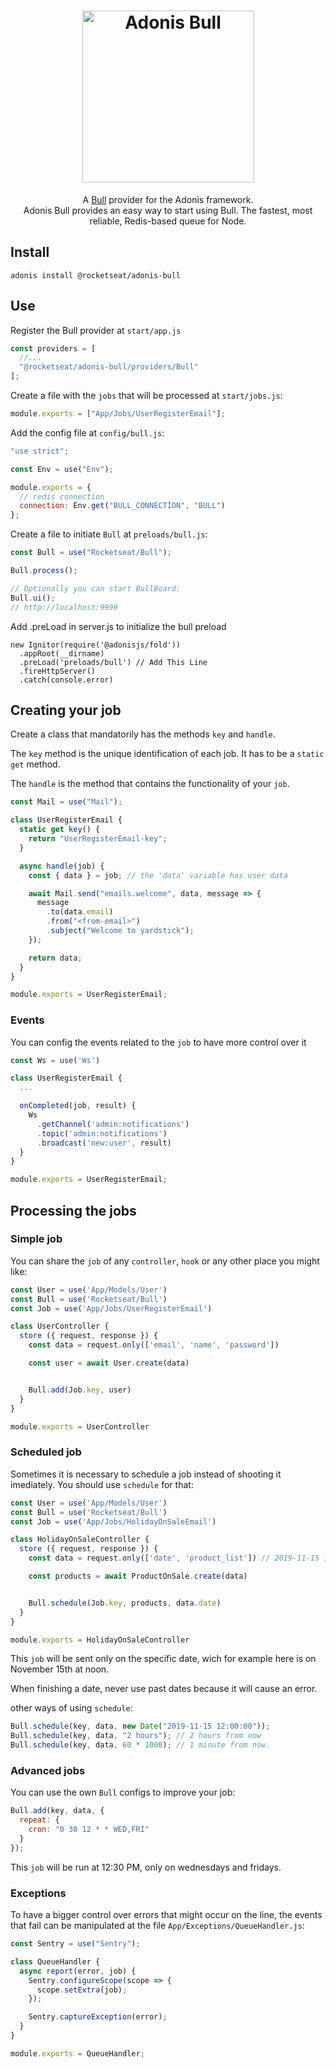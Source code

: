 <h1 align="center">
  <img width="275" alt="Adonis Bull" src="https://user-images.githubusercontent.com/16545335/71373449-f2146880-2595-11ea-8a8c-9f51384a3f22.png">
</h1>

<p align="center">
  A <a href="https://github.com/OptimalBits/bull/">Bull</a> provider for the Adonis framework. </br>
  Adonis Bull provides an easy way to start using Bull. The fastest, most reliable, Redis-based queue for Node.
</p>

## Install

`adonis install @rocketseat/adonis-bull`

## Use

Register the Bull provider at `start/app.js`

```js
const providers = [
  //...
  "@rocketseat/adonis-bull/providers/Bull"
];
```

Create a file with the `jobs` that will be processed at `start/jobs.js`:

```js
module.exports = ["App/Jobs/UserRegisterEmail"];
```

Add the config file at `config/bull.js`:

```js
"use strict";

const Env = use("Env");

module.exports = {
  // redis connection
  connection: Env.get("BULL_CONNECTION", "BULL")
};
```

Create a file to initiate `Bull` at `preloads/bull.js`:

```js
const Bull = use("Rocketseat/Bull");

Bull.process();

// Optionally you can start BullBoard:
Bull.ui();
// http://localhost:9999
```

Add .preLoad in server.js to initialize the bull preload

```
new Ignitor(require('@adonisjs/fold'))
  .appRoot(__dirname)
  .preLoad('preloads/bull') // Add This Line
  .fireHttpServer()
  .catch(console.error)

```

## Creating your job

Create a class that mandatorily has the methods `key` and `handle`.

The `key` method is the unique identification of each job. It has to be a `static get` method.

The `handle` is the method that contains the functionality of your `job`.

```js
const Mail = use("Mail");

class UserRegisterEmail {
  static get key() {
    return "UserRegisterEmail-key";
  }

  async handle(job) {
    const { data } = job; // the 'data' variable has user data

    await Mail.send("emails.welcome", data, message => {
      message
        .to(data.email)
        .from("<from-email>")
        .subject("Welcome to yardstick");
    });

    return data;
  }
}

module.exports = UserRegisterEmail;
```

### Events

You can config the events related to the `job` to have more control over it

```js
const Ws = use('Ws')

class UserRegisterEmail {
  ...

  onCompleted(job, result) {
    Ws
      .getChannel('admin:notifications')
      .topic('admin:notifications')
      .broadcast('new:user', result)
  }
}

module.exports = UserRegisterEmail;
```

## Processing the jobs

### Simple job

You can share the `job` of any `controller`, `hook` or any other place you might like:

```js
const User = use('App/Models/User')
const Bull = use('Rocketseat/Bull')
const Job = use('App/Jobs/UserRegisterEmail')

class UserController {
  store ({ request, response }) {
    const data = request.only(['email', 'name', 'password'])

    const user = await User.create(data)


    Bull.add(Job.key, user)
  }
}

module.exports = UserController
```

### Scheduled job

Sometimes it is necessary to schedule a job instead of shooting it imediately. You should use `schedule` for that:

```js
const User = use('App/Models/User')
const Bull = use('Rocketseat/Bull')
const Job = use('App/Jobs/HolidayOnSaleEmail')

class HolidayOnSaleController {
  store ({ request, response }) {
    const data = request.only(['date', 'product_list']) // 2019-11-15 12:00:00

    const products = await ProductOnSale.create(data)


    Bull.schedule(Job.key, products, data.date)
  }
}

module.exports = HolidayOnSaleController
```

This `job` will be sent only on the specific date, wich for example here is on November 15th at noon.

When finishing a date, never use past dates because it will cause an error.

other ways of using `schedule`:

```js
Bull.schedule(key, data, new Date("2019-11-15 12:00:00"));
Bull.schedule(key, data, "2 hours"); // 2 hours from now
Bull.schedule(key, data, 60 * 1000); // 1 minute from now.
```

### Advanced jobs

You can use the own `Bull` configs to improve your job:

```js
Bull.add(key, data, {
  repeat: {
    cron: "0 30 12 * * WED,FRI"
  }
});
```

This `job` will be run at 12:30 PM, only on wednesdays and fridays.

### Exceptions

To have a bigger control over errors that might occur on the line, the events that fail can be manipulated at the file `App/Exceptions/QueueHandler.js`:

```js
const Sentry = use("Sentry");

class QueueHandler {
  async report(error, job) {
    Sentry.configureScope(scope => {
      scope.setExtra(job);
    });

    Sentry.captureException(error);
  }
}

module.exports = QueueHandler;
```
